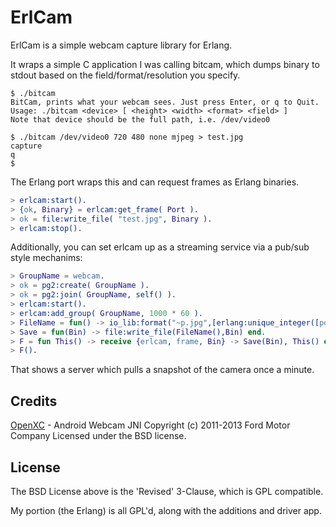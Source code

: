 # ErlCam 

ErlCam is a simple webcam capture library for Erlang. 

It wraps a simple C application I was calling  bitcam, which dumps binary to 
stdout based on the field/format/resolution you specify.

```
$ ./bitcam
BitCam, prints what your webcam sees. Just press Enter, or q to Quit.
Usage: ./bitcam <device> [ <height> <width> <format> <field> ]
Note that device should be the full path, i.e. /dev/video0

$ ./bitcam /dev/video0 720 480 none mjpeg > test.jpg
capture
q
$
```

The Erlang port wraps this and can request frames as Erlang binaries.

```erlang
> erlcam:start().
> {ok, Binary} = erlcam:get_frame( Port ).
> ok = file:write_file( "test.jpg", Binary ).
> erlcam:stop().
```

Additionally, you can set erlcam up as a streaming service via a pub/sub style
mechanims: 

```erlang
> GroupName = webcam.
> ok = pg2:create( GroupName ).
> ok = pg2:join( GroupName, self() ).
> erlcam:start().
> erlcam:add_group( GroupName, 1000 * 60 ). 
> FileName = fun() -> io_lib:format("~p.jpg",[erlang:unique_integer([positive])]) end.
> Save = fun(Bin) -> file:write_file(FileName(),Bin) end.
> F = fun This() -> receive {erlcam, frame, Bin} -> Save(Bin), This() end end.
> F().
```

That shows a server which pulls a snapshot of the camera once a minute.

## Credits ##

[OpenXC](https://github.com/openxc/android-webcam) - Android Webcam JNI 
Copyright (c) 2011-2013 Ford Motor Company Licensed under the BSD license.

## License ##

The BSD License above is the 'Revised' 3-Clause, which is GPL compatible. 

My portion (the Erlang) is all GPL'd, along with the additions and driver app.

